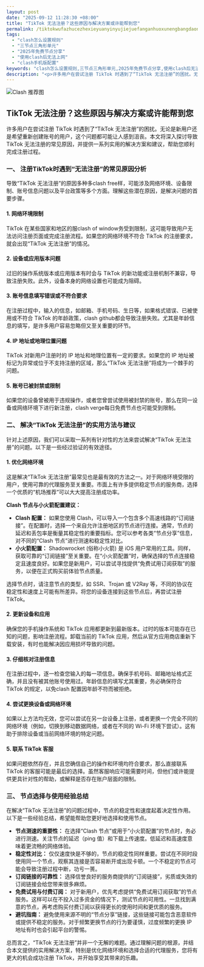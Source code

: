 ```yaml
---
layout: post
date: "2025-09-12 11:28:30 +08:00"
title: "TikTok 无法注册？这些原因与解决方案或许能帮到您"
permalink: /tiktokwufazhucezhexieyuanyinyujiejuefanganhuoxunengbangdaonin/
tags:
  - "clash怎么设置规则"
  - "三节点三角形单元"
  - "2025年免费节点分享"
  - "使用clash后无法上网"
  - "clash手机版配置"
keywords: "clash怎么设置规则,三节点三角形单元,2025年免费节点分享,使用clash后无法上网,clash手机版配置"
description: "<p>许多用户在尝试注册 TikTok 时遇到了“TikTok 无法注册”的困扰。无论是新用户还是希望重新创建账号的用户，这个问题都可能让人感到沮丧。本文将深入探讨导致 TikTok 无法注册的常见原因，并提供一系列实用的解决方案和建议，帮助您顺利完成注册过程。</p>"
---
```


![Clash 推荐图](https://clashjd.github.io/assets/img/clash节点推荐.png)

## TikTok 无法注册？这些原因与解决方案或许能帮到您

<p>许多用户在尝试注册 TikTok 时遇到了“TikTok 无法注册”的困扰。无论是新用户还是希望重新创建账号的用户，这个问题都可能让人感到沮丧。本文将深入探讨导致 TikTok 无法注册的常见原因，并提供一系列实用的解决方案和建议，帮助您顺利完成注册过程。</p>
<h3>一、 注册TikTok时遇到“无法注册”的常见原因分析</h3>
<p>导致“TikTok 无法注册”的原因多种多clash free样，可能涉及网络环境、设备限制、账号信息问题以及平台政策等多个方面。理解这些潜在原因，是解决问题的首要步骤。</p>
<h4>1. 网络环境限制</h4>
<p>TikTok 在某些国家和地区的服clash of window务受到限制，这可能导致用户无法访问注册页面或完成注册流程。如果您的网络环境不符合 TikTok 的注册要求，就会出现“TikTok 无法注册”的情况。</p>
<h4>2. 设备或应用版本问题</h4>
<p>过旧的操作系统版本或应用版本有时会与 TikTok 的新功能或注册机制不兼容，导致注册失败。此外，设备本身的网络设置也可能成为阻碍。</p>
<h4>3. 账号信息填写错误或不符合要求</h4>
<p>在注册过程中，输入的信息，如邮箱、手机号码、生日等，如果格式错误、已被使用或不符合 TikTok 的年龄政策，clash github都会导致注册失败。尤其是年龄信息的填写，是许多用户容易忽略但又至关重要的环节。</p>
<h4>4. IP 地址或地理位置问题</h4>
<p>TikTok 对新用户注册时的 IP 地址和地理位置有一定的要求。如果您的 IP 地址被标记为异常或位于不支持注册的区域，那么“TikTok 无法注册”将成为一个棘手的问题。</p>
<h4>5. 账号已被封禁或限制</h4>
<p>如果您的设备曾被用于违规操作，或者您曾尝试使用被封禁的账号，那么在同一设备或网络环境下进行新注册，clash verge每日免费节点也可能受到限制。</p>
<h3>二、 解决“TikTok 无法注册”的实用方法与建议</h3>
<p>针对上述原因，我们可以采取一系列有针对性的方法来尝试解决“TikTok 无法注册”的问题。以下是一些经过验证的有效途径。</p>
<h4>1. 优化网络环境</h4>
<p>这是解决“TikTok 无法注册”最常见也是最有效的方法之一。对于网络环境受限的用户，使用可靠的代理服务至关重要。市面上有许多提供稳定节点的服务商，选择一个优质的“机场推荐”可以大大提高注册成功率。</p>
<p><strong>Clash 节点与小火箭配置建议：</strong></p>
<ul>
<li><strong>Clash 配置：</strong> 如果您使用 Clash，可以导入一个包含多个高速线路的“订阅链接”。在配置时，选择一个来自允许注册地区的节点进行连接。通常，节点的延迟和丢包率是衡量其稳定性的重要指标。您可以参考各类“节点分享”信息，对不同的“Clash 节点”进行测速和稳定性对比。</li>
<li><strong>小火箭配置：</strong> Shadowrocket (俗称小火箭) 是 iOS 用户常用的工具。同样，获取可靠的“订阅链接”至关重要。在“小火箭配置”时，确保选择的节点连接稳定且速度良好。如果您是新用户，可以尝试寻找提供“免费试用订阅获取”的服务，以便在正式购买前体验节点质量。</li>
</ul>
<p>选择节点时，请注意节点的类型，如 SSR、Trojan 或 V2Ray 等，不同的协议在稳定性和速度上可能有所差异。将您的设备连接到这些节点后，再尝试注册 TikTok。</p>
<h4>2. 更新设备和应用</h4>
<p>确保您的手机操作系统和 TikTok 应用都更新到最新版本。过时的版本可能存在已知的问题，影响注册流程。卸载当前的 TikTok 应用，然后从官方应用商店重新下载安装，有时也能解决因应用损坏导致的问题。</p>
<h4>3. 仔细核对注册信息</h4>
<p>在注册过程中，逐一检查您输入的每一项信息。确保手机号码、邮箱地址格式正确，并且没有被其他账号使用过。年龄信息的填写尤其重要，务必确保符合 TikTok 的规定，以免clash 配置因年龄不符而被拒绝。</p>
<h4>4. 尝试更换设备或网络环境</h4>
<p>如果以上方法均无效，您可以尝试在另一台设备上注册，或者更换一个完全不同的网络环境（例如，切换到移动数据网络，或者在不同的 Wi-Fi 环境下尝试）。这有助于排除设备或当前网络环境的特定问题。</p>
<h4>5. 联系 TikTok 客服</h4>
<p>如果问题依然存在，并且您确信自己的操作和环境均符合要求，那么直接联系 TikTok 的客服可能是最后的选择。虽然客服响应可能需要时间，但他们或许能提供更具针对性的帮助，或解释是否存在账户层面的限制。</p>
<h3>三、 节点选择与使用经验总结</h3>
<p>在解决“TikTok 无法注册”的问题过程中，节点的稳定性和速度起着决定性作用。以下是一些经验总结，希望能帮助您更好地选择和使用节点。</p>
<ul>
<li><strong>节点测速的重要性：</strong> 在选择“Clash 节点”或用于“小火箭配置”的节点时，务必进行测速。关注节点的延迟（ping 值）和下载上传速度。低延迟和高速度意味着更流畅的网络体验。</li>
<li><strong>稳定性对比：</strong> 仅仅速度快是不够的，节点的稳定性同样重要。尝试在不同时段使用同一个节点，观察其连接是否容易断开或出现卡顿。一个不稳定的节点可能会导致注册过程中断，功亏一篑。</li>
<li><strong>订阅链接的可靠性：</strong> 选择信誉良好的服务商提供的“订阅链接”，劣质或失效的订阅链接会给您带来很多麻烦。</li>
<li><strong>免费试用与付费订阅：</strong> 对于新用户，优先考虑提供“免费试用订阅获取”的节点服务。这样可以在不投入过多资金的情况下，测试节点的可用性。一旦找到满意的节点，再考虑购买付费订阅以获得更长的使用时间和更优质的服务。</li>
<li><strong>避坑指南：</strong> 避免使用来源不明的“节点分享”链接，这些链接可能包含恶意软件或提供不稳定的服务。对于频繁更换节点的行为要谨慎，过度频繁的更换 IP 地址有时也会引起平台的警惕。</li>
</ul>
<p>总而言之，“TikTok 无法注册”并非一个无解的难题。通过理解问题的根源，并结合本文提供的实用解决方案，特别是优化网络环境和选择合适的代理服务，您将有更大的机会成功注册 TikTok，并开始享受其带来的乐趣。</p>